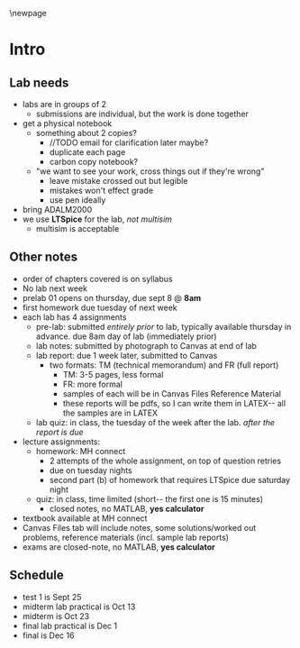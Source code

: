 \newpage
# Intro

## Lab needs
- labs are in groups of 2
    - submissions are individual, but the work is done together
- get a physical notebook
    - something about 2 copies?
        - //TODO email for clarification later maybe?
        - duplicate each page
        - carbon copy notebook?
    - "we want to see your work, cross things out if they're wrong"
        - leave mistake crossed out but legible
        - mistakes won't effect grade
        - use pen ideally
- bring ADALM2000
- we use **LTSpice** for the lab, *not multisim*
    - multisim is acceptable

## Other notes
- order of chapters covered is on syllabus
- No lab next week
- prelab 01 opens on thursday, due sept 8 @ **8am**
- first homework due tuesday of next week
- each lab has 4 assignments
    - pre-lab: submitted *entirely prior* to lab, typically available thursday in advance. due 8am day of lab (immediately prior)
    - lab notes: submitted by photograph to Canvas at end of lab
    - lab report: due 1 week later, submitted to Canvas
        - two formats: TM (technical memorandum) and FR (full report)
            - TM: 3-5 pages, less formal
            - FR: more formal
            - samples of each will be in Canvas Files Reference Material
            - these reports will be pdfs, so I can write them in LATEX-- all the samples are in LATEX
    - lab quiz: in class, the tuesday of the week after the lab. *after the report is due*
- lecture assignments:
    - homework: MH connect
        - 2 attempts of the whole assignment, on top of question retries
        - due on tuesday nights
        - second part (b) of homework that requires LTSpice due saturday night
    - quiz: in class, time limited (short-- the first one is 15 minutes)
        - closed notes, no MATLAB, **yes calculator**
- textbook available at MH connect
- Canvas Files tab will include notes, some solutions/worked out problems, reference materials (incl. sample lab reports)
- exams are closed-note, no MATLAB, **yes calculator**

## Schedule
- test 1 is Sept 25
- midterm lab practical is Oct 13
- midterm is Oct 23
- final lab practical is Dec 1
- final is Dec 16
